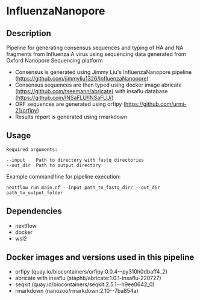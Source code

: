 # InfluenzaNanopore

## Description
Pipeline for generating consensus sequences and typing of HA and NA fragments from Influenza A virus using sequencing data generated from Oxford Nanopore Sequencing platform 
- Consensus is generated using Jimmy Liu's InfluenzaNanopore pipeline (https://github.com/jimmyliu1326/InfluenzaNanopore)
- Consensus sequences are then typed using docker image abricate (https://github.com/tseemann/abricate) with insaflu database (https://github.com/INSaFLU/INSaFLU/)
- ORF sequences are generated using orfipy (https://github.com/urmi-21/orfipy)
- Results report is generated using rmarkdown

## Usage
```
Required arguments:

--input    Path to directory with fastq directories
--out_dir  Path to output directory
```

Example command line for pipeline execution:
```
nextflow run main.nf --input path_to_fastq_dir/ --out_dir path_to_output_folder
```

## Dependencies
* nextflow
* docker
* wsl2
## Docker images and versions used in this pipeline
* orfipy (quay.io/biocontainers/orfipy:0.0.4--py310h0dbaff4_2)
* abricate with insaflu (staphb/abricate:1.0.1-insaflu-220727)
* seqkit (quay.io/biocontainers/seqkit:2.5.1--h9ee0642_0)
* rmarkdown (nanozoo/rmarkdown:2.10--7ba854a)
